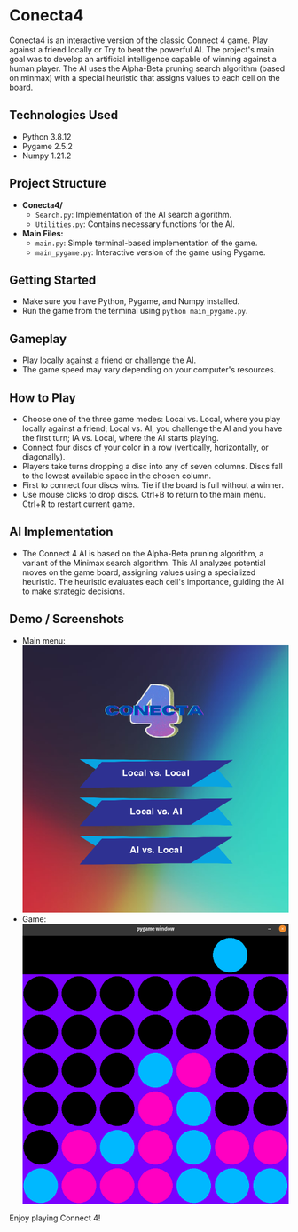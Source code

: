 # Conecta4

Conecta4 is an interactive version of the classic Connect 4 game. Play against a friend locally or Try to beat the powerful AI. 
The project's main goal was to develop an artificial intelligence capable of winning against a human player. The AI uses the Alpha-Beta pruning search algorithm (based on minmax) with a special heuristic that assigns values to each cell on the board.

## Technologies Used

- Python 3.8.12
- Pygame 2.5.2
- Numpy 1.21.2

## Project Structure

- **Conecta4/**
  - `Search.py`: Implementation of the AI search algorithm.
  - `Utilities.py`: Contains necessary functions for the AI.
- **Main Files:**
  - `main.py`: Simple terminal-based implementation of the game.
  - `main_pygame.py`: Interactive version of the game using Pygame.

## Getting Started

- Make sure you have Python, Pygame, and Numpy installed.
- Run the game from the terminal using `python main_pygame.py`.

## Gameplay

- Play locally against a friend or challenge the AI.
- The game speed may vary depending on your computer's resources.

## How to Play

- Choose one of the three game modes: Local vs. Local, where you play locally against a friend; Local vs. AI, you challenge the AI and you have the first turn; IA vs. Local, where the AI starts playing.
- Connect four discs of your color in a row (vertically, horizontally, or diagonally).
- Players take turns dropping a disc into any of seven columns. Discs fall to the lowest available space in the chosen column.
- First to connect four discs wins. Tie if the board is full without a winner.
- Use mouse clicks to drop discs. Ctrl+B to return to the main menu. Ctrl+R to restart current game.

## AI Implementation

- The Connect 4 AI is based on the Alpha-Beta pruning algorithm, a variant of the Minimax search algorithm. This AI analyzes potential moves on the game board, assigning values using a specialized heuristic. The heuristic evaluates each cell's importance, guiding the AI to make strategic decisions.

## Demo / Screenshots

- Main menu:
  ![Menu SS](./templates/menu_SS.png)
- Game:
  ![Game SS](./templates/Game_SS.png)


Enjoy playing Connect 4!
